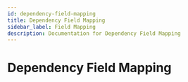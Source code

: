 ```yaml
---
id: dependency-field-mapping
title: Dependency Field Mapping
sidebar_label: Field Mapping
description: Documentation for Dependency Field Mapping
---
```


# Dependency Field Mapping
